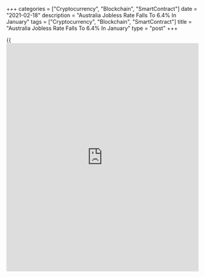 +++
categories = ["Cryptocurrency", "Blockchain", "SmartContract"]
date = "2021-02-18"
description = "Australia Jobless Rate Falls To 6.4% In January"
tags = ["Cryptocurrency", "Blockchain", "SmartContract"]
title = "Australia Jobless Rate Falls To 6.4% In January"
type = "post"
+++

{{<iframe id="large-banner" src="https://www.bounty.group/#slide=20.0" width="100%" height="600" scrolling="no" style="border: 0px solid rgb(216, 221, 230); border-radius: 3px;">}}

The unemployment rate in Australia came in at a seasonally adjusted 6.4
percent in January, the Australian Bureau of Statistics said on
Thursday.

That was beneath expectations for 6.5 percent and down from 6.6 percent
in December.

The Australian [economy][1] added 29,100 jobs last month to 12,939,900 -
shy of forecasts for 40,000 new jobs after gaining 50,000 jobs in the
previous month.

Full-time jobs added 59,000 after gaining 35,700 a month earlier. Part-
time jobs lost 29,800 after adding 14,300 in the previous month.

The participation rate came in at 66.1 percent, missing expectations for
66.2 percent - which would have been unchanged from the December
reading. The rate increased by 0.1 pts for men (to 71.2 percent) and
decreased by 0.2 pts for women (to 61.2 percent).

The employment to population ratio increased to 61.9 percent, while the
underemployment rate decreased to 8.1 percent. The unemployment rate
decreased 0.2 pts to 6.4 percent (1.1 pts higher than a year ago).

Unemployed people decreased by 34,300 to 877,600 (and increased by
156,000 over the year to January 2021). The youth unemployment rate
remained at 13.9 percent (and increased by 1.8 pts over the year to
January 2021). Over the year to January 2021, employment decreased by
0.4 percent or 45,600 people.

Monthly hours worked in all jobs decreased by 86.0 million hours (4.9
percent) to 1,667 million hours and decreased by 5.7 percent over the
year, larger than the 0.4 percent decrease in employed people.

For comments and feedback [contact](https://www.playgroundfx.com/contact/): editorial@rtt[news](https://www.letsplayfx.com/blog/forex-news-website/).com

[Economic News][1]

 **What parts of the world are seeing the best (and worst) economic
performances lately? Click[here][2] to check out our [Econ Scorecard][2]
and find out! See up-to-the-moment [ranking](https://www.playgroundfx.com/blog/crypto-exchange-ranking/)s for the best and worst
performers in [GDP][3], [unemployment rate][4], [inflation][2] and much
more.**

   1. www.rtt[news](https://www.letsplayfx.com/blog/forex-news-website/).com/Content/EconomicNews.aspx
   2. www.rtt[news](https://www.letsplayfx.com/blog/forex-news-website/).com/economic-scorecard/world-rank/CPI/highest-performance.aspx
   3. www.rtt[news](https://www.letsplayfx.com/blog/forex-news-website/).com/economic-scorecard/world-rank/GDP/highest-performance.aspx
   4. www.rtt[news](https://www.letsplayfx.com/blog/forex-news-website/).com/economic-scorecard/world-rank/unemployment-rate/lowest-performance.aspx